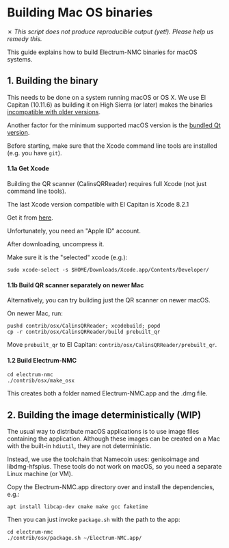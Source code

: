 Building Mac OS binaries
========================

✗ _This script does not produce reproducible output (yet!).
   Please help us remedy this._

This guide explains how to build Electrum-NMC binaries for macOS systems.


## 1. Building the binary

This needs to be done on a system running macOS or OS X. We use El Capitan (10.11.6) as building it
on High Sierra (or later)
makes the binaries [incompatible with older versions](https://github.com/pyinstaller/pyinstaller/issues/1191).

Another factor for the minimum supported macOS version is the
[bundled Qt version](https://github.com/spesmilo/electrum/issues/3685).

Before starting, make sure that the Xcode command line tools are installed (e.g. you have `git`).

#### 1.1a Get Xcode

Building the QR scanner (CalinsQRReader) requires full Xcode (not just command line tools).

The last Xcode version compatible with El Capitan is Xcode 8.2.1

Get it from [here](https://developer.apple.com/download/more/).

Unfortunately, you need an "Apple ID" account.

After downloading, uncompress it.

Make sure it is the "selected" xcode (e.g.):

    sudo xcode-select -s $HOME/Downloads/Xcode.app/Contents/Developer/

#### 1.1b Build QR scanner separately on newer Mac

Alternatively, you can try building just the QR scanner on newer macOS.

On newer Mac, run:

    pushd contrib/osx/CalinsQRReader; xcodebuild; popd
    cp -r contrib/osx/CalinsQRReader/build prebuilt_qr

Move `prebuilt_qr` to El Capitan: `contrib/osx/CalinsQRReader/prebuilt_qr`.


#### 1.2 Build Electrum-NMC

    cd electrum-nmc
    ./contrib/osx/make_osx
    
This creates both a folder named Electrum-NMC.app and the .dmg file.


## 2. Building the image deterministically (WIP)
The usual way to distribute macOS applications is to use image files containing the 
application. Although these images can be created on a Mac with the built-in `hdiutil`,
they are not deterministic.

Instead, we use the toolchain that Namecoin uses: genisoimage and libdmg-hfsplus.
These tools do not work on macOS, so you need a separate Linux machine (or VM).

Copy the Electrum-NMC.app directory over and install the dependencies, e.g.:

    apt install libcap-dev cmake make gcc faketime
    
Then you can just invoke `package.sh` with the path to the app:

    cd electrum-nmc
    ./contrib/osx/package.sh ~/Electrum-NMC.app/
